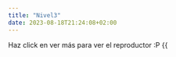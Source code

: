 ```yaml
---
title: "Nivel3"
date: 2023-08-18T21:24:08+02:00
---
```


Haz click en ver más para ver el reproductor :P
{{<audio src="media/audio/test.mp3" caption="Prueba">}}